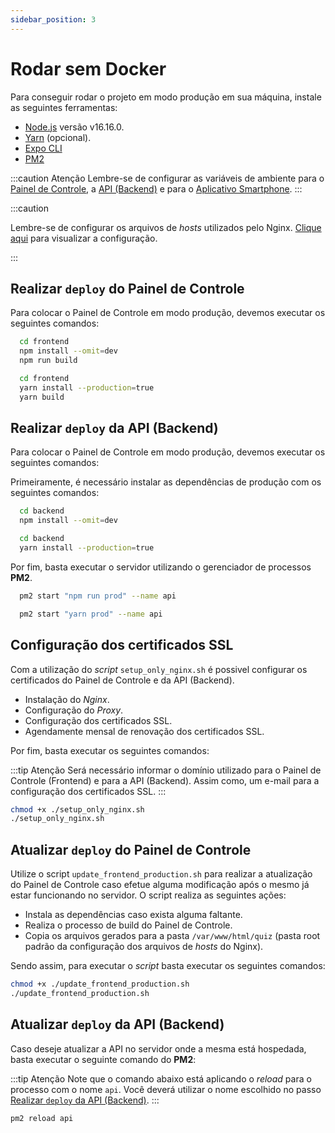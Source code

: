 ```yaml
---
sidebar_position: 3
---
```


# Rodar sem Docker

Para conseguir rodar o projeto em modo produção em sua máquina, instale as seguintes ferramentas:

- [Node.js](https://nodejs.org/en/) versão v16.16.0.
- [Yarn](https://classic.yarnpkg.com/lang/en/docs/install/#debian-stable) (opcional).
- [Expo CLI](https://docs.expo.dev/workflow/expo-cli/)
- [PM2](https://pm2.keymetrics.io/)

:::caution Atenção
Lembre-se de configurar as variáveis de ambiente para o [Painel de Controle](../environment_variables/frontend.md), a [API (Backend)](../environment_variables/backend.md) e para o [Aplicativo Smartphone](./../environment_variables/mobile.md).
:::

:::caution

Lembre-se de configurar os arquivos de _hosts_ utilizados pelo Nginx. [Clique aqui](./config_nginx.md) para visualizar a configuração.

:::

## Realizar `deploy` do Painel de Controle

Para colocar o Painel de Controle em modo produção, devemos executar os seguintes comandos:

```bash title="npm"
  cd frontend
  npm install --omit=dev
  npm run build
```

```bash title="yarn"
  cd frontend
  yarn install --production=true
  yarn build
```

## Realizar `deploy` da API (Backend)

Para colocar o Painel de Controle em modo produção, devemos executar os seguintes comandos:

Primeiramente, é necessário instalar as dependências de produção com os seguintes comandos:

```bash title="npm"
  cd backend
  npm install --omit=dev
```

```bash title="yarn"
  cd backend
  yarn install --production=true
```

Por fim, basta executar o servidor utilizando o gerenciador de processos **PM2**.

```bash title="npm"
  pm2 start "npm run prod" --name api
```

```bash title="yarn"
  pm2 start "yarn prod" --name api
```

## Configuração dos certificados SSL

Com a utilização do _script_ `setup_only_nginx.sh` é possivel configurar os certificados do Painel de Controle e da API (Backend).

- Instalação do _Nginx_.
- Configuração do _Proxy_.
- Configuração dos certificados SSL.
- Agendamente mensal de renovação dos certificados SSL.

Por fim, basta executar os seguintes comandos:

:::tip Atenção
Será necessário informar o domínio utilizado para o Painel de Controle (Frontend) e para a API (Backend). Assim como, um e-mail para a configuração dos certificados SSL.
:::

```bash title="setup_only_nginx.sh"
chmod +x ./setup_only_nginx.sh
./setup_only_nginx.sh
```

## Atualizar `deploy` do Painel de Controle

Utilize o script `update_frontend_production.sh` para realizar a atualização do Painel de Controle caso efetue alguma modificação após o mesmo já estar funcionando no servidor. O script realiza as seguintes ações:

- Instala as dependências caso exista alguma faltante.
- Realiza o processo de build do Painel de Controle.
- Copia os arquivos gerados para a pasta `/var/www/html/quiz` (pasta root padrão da configuração dos arquivos de _hosts_ do Nginx).

Sendo assim, para executar o _script_ basta executar os seguintes comandos:

```bash
chmod +x ./update_frontend_production.sh
./update_frontend_production.sh
```

## Atualizar `deploy` da API (Backend)

Caso deseje atualizar a API no servidor onde a mesma está hospedada, basta executar o seguinte comando do **PM2**:

:::tip Atenção
Note que o comando abaixo está aplicando o _reload_ para o processo com o nome `api`. Você deverá utilizar o nome escolhido no passo [Realizar `deploy` da API (Backend)](#realizar-deploy-da-api-backend).
:::

```bash
pm2 reload api
```
